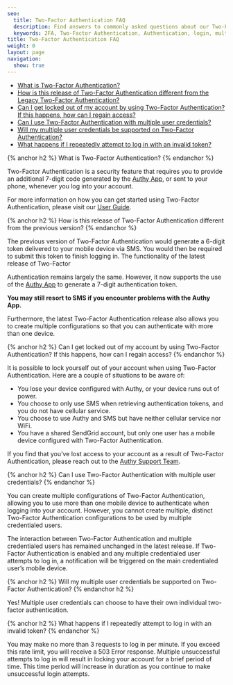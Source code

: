 ```yaml
---
seo:
  title: Two-Factor Authentication FAQ
  description: Find answers to commonly asked questions about our Two-Factor Authentication.
  keywords: 2FA, Two-Factor Authentication, Authentication, login, multifactor authentication
title: Two-Factor Authentication FAQ
weight: 0
layout: page
navigation:
  show: true
---
```


* [What is Two-Factor Authentication?](#-What-is-TwoFactor-Authentication)
* [How is this release of Two-Factor Authentication different from the Legacy Two-Factor Authentication?](#-How-is-this-release-of-TwoFactor-Authentication-different-from-the-Legacy-TwoFactor-Authentication)
* [Can I get locked out of my account by using Two-Factor Authentication? If this happens, how can I regain access?](#-Can-I-get-locked-out-of-my-account-by-using-TwoFactor-Authentication-If-this-happens-how-can-I-regain-access)
* [Can I use Two-Factor Authentication with multiple user credentials?](#-Can-I-use-TwoFactor-Authentication-with-multiple-user-credentials)
* [Will my multiple user credentials be supported on Two-Factor Authentication?](#-Will-my-multiple-user-credentials-be-supported-on-TwoFactor-Authentication)
* [What happens if I repeatedly attempt to log in with an invalid token?](#-What-happens-if-I-repeatedly-attempt-to-log-in-with-an-invalid-token)

{% anchor h2 %}
What is Two-Factor Authentication?
{% endanchor %}

Two-Factor Authentication is a security feature that requires you to provide an additional 7-digit code generated by the [Authy App](https://www.authy.com/), or sent to your phone, whenever you log into your account.

For more information on how you can get started using Two-Factor Authentication, please visit our [User Guide]({{root_url}}/User_Guide/Settings/two_factor_authentication.html).

{% anchor h2 %}
How is this release of Two-Factor Authentication different from the previous version?
{% endanchor %}

The previous version of Two-Factor Authentication would generate a 6-digit token delivered to your mobile device via SMS. You would then be required to submit this token to finish logging in. The functionality of the latest release of Two-Factor

Authentication remains largely the same. However, it now supports the use of the [Authy App](https://www.authy.com/) to generate a 7-digit authentication token.

**You may still resort to SMS if you encounter problems with the Authy App.**

Furthermore, the latest Two-Factor Authentication release also allows you to create multiple configurations so that you can authenticate with more than one device.

{% anchor h2 %}
Can I get locked out of my account by using Two-Factor Authentication? If this happens, how can I regain access?
{% endanchor %}

It is possible to lock yourself out of your account when using Two-Factor Authentication. Here are a couple of situations to be aware of:

* You lose your device configured with Authy, or your device runs out of power.
* You choose to only use SMS when retrieving authentication tokens, and you do not have cellular service.
* You choose to use Authy and SMS but have neither cellular service nor WiFi.
* You have a shared SendGrid account, but only one user has a mobile device configured with Two-Factor Authentication.

If you find that you’ve lost access to your account as a result of Two-Factor Authentication, please reach out to the [Authy Support Team](https://www.authy.com/faq/).

{% anchor h2 %}
Can I use Two-Factor Authentication with multiple user credentials?
{% endanchor %}

You can create multiple configurations of Two-Factor Authentication, allowing you to use more than one mobile device to authenticate when logging into your account. However, you cannot create multiple, distinct Two-Factor Authentication configurations to be used by multiple credentialed users.

The interaction between Two-Factor Authentication and multiple credentialed users has remained unchanged in the latest release. If Two-Factor Authentication is enabled and any multiple credentialed user attempts to log in, a notification will be triggered on the main credentialed user’s mobile device.

{% anchor h2 %}
Will my multiple user credentials be supported on Two-Factor Authentication?
{% endanchor h2 %}

Yes! Multiple user credentials can choose to have their own individual two-factor authentication. 

{% anchor h2 %}
What happens if I repeatedly attempt to log in with an invalid token?
{% endanchor %}

You may make no more than 3 requests to log in per minute. If you exceed this rate limit, you will receive a 503 Error response. Multiple unsuccessful attempts to log in will result in locking your account for a brief period of time. This time period will increase in duration as you continue to make unsuccessful login attempts.
